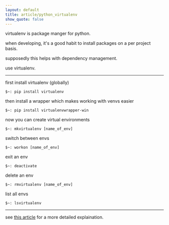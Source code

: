 ```yaml
---
layout: default
title: article/python_virtualenv
show_quote: false
---
```


virtualenv is package manger for python.

when developing, it's a good habit to install packages
on a per project basis.

supposedly this helps with
dependency management.

use virtualenv.

* * *

first install virtualenv (globally)

    $~: pip install virtualenv

then install a wrapper which makes working with venvs easier

    $~: pip install virtualenvwrapper-win

now you can create virtual environments

    $~: mkvirtualenv [name_of_env]

switch between envs

    $~: workon [name_of_env]

exit an env

    $~: deactivate

delete an env

    $~: rmvirtualenv [name_of_env]

list all envs

    $~: lsvirtualenv

* * *

see [this article](http://docs.python-guide.org/en/latest/dev/virtualenvs/) for a more detailed explaination.
